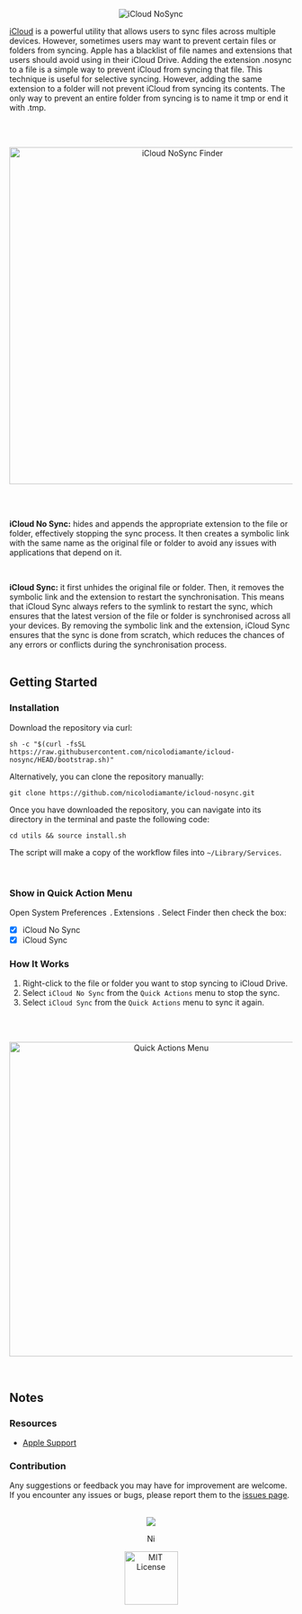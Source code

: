 <p align="center">
  <picture>
    <source media="(prefers-color-scheme: dark)" srcset="https://github.com/nicolodiamante/icloud-nosync/assets/48920263/8c37ca97-ebd7-41dd-9ce2-f362c8fedb5a" draggable="false" ondragstart="return false;" alt="iCloud NoSync" title="iCloud NoSync" />
    <img src="https://github.com/nicolodiamante/icloud-nosync/assets/48920263/7252ce73-8f3b-4d70-8168-066b610148ae" draggable="false" ondragstart="return false; "alt="iCloud NoSync" title="iCloud NoSync" />
  </picture>
</p>

[iCloud][apple-icloud] is a powerful utility that allows users to sync files across multiple devices. However, sometimes users may want to prevent certain files or folders from syncing. Apple has a blacklist of file names and extensions that users should avoid using in their iCloud Drive. Adding the extension .nosync to a file is a simple way to prevent iCloud from syncing that file. This technique is useful for selective syncing. However, adding the same extension to a folder will not prevent iCloud from syncing its contents. The only way to prevent an entire folder from syncing is to name it tmp or end it with .tmp.

<br><br>

<p align="center">
  <picture>
    <source media="(prefers-color-scheme: dark)" srcset="https://github.com/nicolodiamante/icloud-nosync/assets/48920263/a1e57d3d-ec4d-485c-bfaa-54e4dc74e722" draggable="false" ondragstart="return false;" alt="iCloud NoSync Finder" title="iCloud NoSync Finder" />
    <img src="https://github.com/nicolodiamante/icloud-nosync/assets/48920263/79be16a5-25f2-4ec4-a503-2ba359d9adf5" draggable="false" ondragstart="return false; "alt="iCloud NoSync Finder" title="iCloud NoSync Finder" width="600px" />
  </picture>
</p>

<br><br>

**iCloud No Sync:** hides and appends the appropriate extension to the file or folder, effectively stopping the sync process. It then creates a symbolic link with the same name as the original file or folder to avoid any issues with applications that depend on it.

<br>

**iCloud Sync:**  it first unhides the original file or folder. Then, it removes the symbolic link and the extension to restart the synchronisation. This means that iCloud Sync always refers to the symlink to restart the sync, which ensures that the latest version of the file or folder is synchronised across all your devices. By removing the symbolic link and the extension, iCloud Sync ensures that the sync is done from scratch, which reduces the chances of any errors or conflicts during the synchronisation process.<br><br>

## Getting Started

### Installation

Download the repository via curl:

```shell
sh -c "$(curl -fsSL https://raw.githubusercontent.com/nicolodiamante/icloud-nosync/HEAD/bootstrap.sh)"
```

Alternatively, you can clone the repository manually:

```shell
git clone https://github.com/nicolodiamante/icloud-nosync.git
```

Once you have downloaded the repository, you can navigate into its directory in the terminal and paste the following code:

```shell
cd utils && source install.sh
```

The script will make a copy of the workflow files into `~/Library/Services`.

<br>

### Show in Quick Action Menu

Open System Preferences <img src="https://github.com/nicolodiamante/icloud-nosync/assets/48920263/1905590e-328d-4f7b-9501-2371681a648a" draggable="false" ondragstart="return false;" alt="Arrow" title="Arrow" width="5.4px" /> Extensions <img src="https://github.com/nicolodiamante/icloud-nosync/assets/48920263/1905590e-328d-4f7b-9501-2371681a648a" draggable="false" ondragstart="return false;" alt="Arrow" title="Arrow" width="5.4px" /> Select Finder then check the box:

- [x] iCloud No Sync
- [x] iCloud Sync

### How It Works

1. Right-click to the file or folder you want to stop syncing to iCloud Drive.
2. Select `iCloud No Sync` from the `Quick Actions` menu to stop the sync.
3. Select `iCloud Sync` from the `Quick Actions` menu to sync it again.

<br><br>

<p align="center">
  <picture>
    <source media="(prefers-color-scheme: dark)" srcset="https://github.com/nicolodiamante/icloud-nosync/assets/48920263/28852742-8a84-4221-a581-bda2d1439a6c" draggable="false" ondragstart="return false;" alt="Quick Actions Menu" title="Quick Actions Menu" />
    <img src="https://github.com/nicolodiamante/icloud-nosync/assets/48920263/035e540c-a7f5-4959-a7f0-181a8ac13829" draggable="false" ondragstart="return false; "alt="Quick Actions Menu" title="Quick Actions Menu" width="560px" />
  </picture>
</p>

<br>

## Notes

### Resources

- [Apple Support][apple-guide]

### Contribution

Any suggestions or feedback you may have for improvement are welcome. If you encounter any issues or bugs, please report them to the [issues page][issues].
<br><br>

<p align="center">
  <picture>
    <img src="https://github.com/nicolodiamante/icloud-nosync/assets/48920263/82fd2d06-9e57-47fc-8f07-8d8b5a728a97" draggable="false" ondragstart="return false;" /></>
  </picture>
</p>

<p align="center">
  <picture>
    <img src="https://github.com/nicolodiamante/icloud-nosync/assets/48920263/aa3768d1-9434-4a15-9d01-1b0c984ccb0f" draggable="false" ondragstart="return false;" alt="Nicol&#242; Diamante" title="Nicol&#242; Diamante" width="17px" />
  </picture>
</p>

<p align="center">
  <picture>
    <source media="(prefers-color-scheme: dark)" srcset="https://github.com/nicolodiamante/icloud-nosync/assets/48920263/b407493d-679c-4b7a-b024-e07701700a14" draggable="false" ondragstart="return false;" alt="MIT License" title="MIT License" />
    <img src="https://github.com/nicolodiamante/icloud-nosync/assets/48920263/1c9f157c-7f5d-444f-8c73-dff70c191260" draggable="false" ondragstart="return false; "alt="MIT License" title="MIT License" width="95px" />
  </picture>
</p>

<!-- Link labels: -->
[apple-icloud]: https://www.apple.com/icloud/
[apple-guide]: https://support.apple.com/guide/mac-help/get-file-folder-and-disk-information-on-mac-mchlp1774/11.0/mac/11.0
[issues]: https://github.com/nicolodiamante/icloud-nosync/issues
